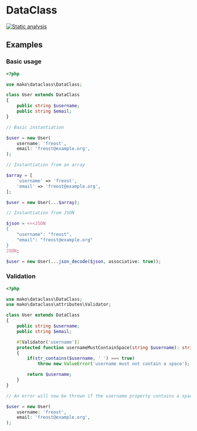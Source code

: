 # DataClass

[![Static analysis](https://github.com/mako-framework/dataclass/actions/workflows/static-analysis.yml/badge.svg)](https://github.com/mako-framework/dataclass/actions/workflows/static-analysis.yml)


## Examples

### Basic usage

```php
<?php

use mako\dataclass\DataClass;

class User extends DataClass
{
	public string $username;
	public string $email;
}

// Basic instantiation

$user = new User(
	username: 'freost',
	email: 'freost@example.org',
);

// Instantiation from an array

$array = [
	'username' => 'freost',
	'email' => 'freost@example.org',
];

$user = new User(...$array);

// Instantiation from JSON

$json = <<<JSON
{
	"username": "freost",
	"email": "freost@example.org"
}
JSON;

$user = new User(...json_decode($json, associative: true));
```

### Validation

```php
<?php

use mako\dataclass\DataClass;
use mako\dataclass\attributes\Validator;

class User extends DataClass
{
	public string $username;
	public string $email;

	#[Validator('username')]
	protected function usernameMustContainSpace(string $username): string
	{
		if(str_contains($username, ' ') === true)
			throw new ValueError('username must not contain a space');

		return $username;
	}
}

// An error will now be thrown if the username property contains a space

$user = new User(
	username: 'freost',
	email: 'freost@example.org',
);
```
